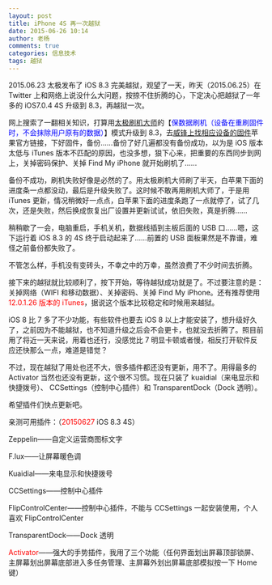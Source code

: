 ```yaml
---
layout: post
title: iPhone 4S 再一次越狱
date: 2015-06-26 10:14
author: 老杨
comments: true
categories: 信息技术
tags: 越狱
---
```

2015.06.23 太极发布了 iOS 8.3 完美越狱，观望了一天，昨天（2015.06.25）在 Twitter 上和网络上说没什么大问题，按捺不住折腾的心，下定决心把越狱了一年多的 iOS7.0.4 4S 升级到 8.3，再越狱一次。

网上搜索了一翻相关知识，打算用<a href="http://www.taigpro.com/" target="_blank" rel="nofollow">太极刷机大师</a>的【<span style = "color:blue;">保数据刷机（设备在重刷固件时，不会抹除用户原有的数据）</span>】模式升级到 8.3，去<a href="http://act.feng.com/wetools/index.php?r=iosRom" target="_blank" rel="nofollow">威锋上找相应设备的固件</a>苹果官方链接，下好固件，备份……备份了好几遍都没有备份成功，以为是 iOS 版本太低与 iTunes 版本不匹配的原因，也没多想，狠下心来，把重要的东西同步到网上，关掉密码保护、关掉 Find My iPhone 就开始刷机了……

备份不成功，刷机失败好像是必然的了。用太极刷机大师刷了半天，白苹果下面的进度条一点都没动，最后是升级失败了。这时候不敢再用刷机大师了，于是用 iTunes 更新，情况稍微好一点点，白苹果下面的进度条跑了一点就停了，试了几次，还是失败，然后换成恢复出厂设置并更新试试，依旧失败，真是折腾……

稍稍歇了一会，电脑重启，手机关机，数据线插到主板后面的 USB 口……嗯，这下运行着 iOS 8.3 的 4S 终于启动起来了……前置的 USB 面板果然是不靠谱，难怪之前备份都失败了。

不管怎么样，手机没有变砖头，不幸之中的万幸，虽然浪费了不少时间去折腾。

接下来的越狱就比较顺利了，按下开始，等待越狱成功就是了。不过要注意的是：关掉网络（WIFI 和移动数据）、关掉密码、关掉 Find My iPhone。还有推荐使用 <span style = "color:red;">12.0.1.26 版本的 iTunes</span>，据说这个版本比较稳定和时候用来越狱。

iOS 8 比 7 多了不少功能，有些软件也要去 iOS 8 以上才能安装了，想升级好久了，之前因为不能越狱，也不知道升级之后会不会更卡，也就没去折腾了。照目前用了将近一天来说，用着也还行，没感觉比 7 明显卡顿或者慢，相反打开软件反应还快那么一点，难道是错觉？

不过，现在越狱了用处也还不大，很多插件都还没有更新，用不了。用得最多的 Activator 当然也还没有更新，这个很不习惯。现在只装了 kuaidial（来电显示和快捷拨号）、 CCSettings（控制中心插件）和 TransparentDock（Dock 透明）。

希望插件们快点更新吧。

亲测可用插件：（<span style = "color:red;">20150627</span> iOS 8.3 4S）

Zeppelin——自定义运营商图标文字

F.lux——让屏幕暖色调

Kuaidial——来电显示和快捷拨号

CCSettings——控制中心插件

FlipControlCenter——控制中心插件，不能与 CCSettings 一起安装使用，个人喜欢 FlipControlCenter

TransparentDock——Dock 透明

<span style = "color:red;">Activator</span>——强大的手势插件，我用了三个功能（任何界面划出屏幕顶部锁屏、主屏幕划出屏幕底部进入多任务管理、主屏幕外划出屏幕底部模拟按一下 Home 键）